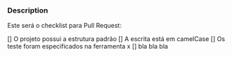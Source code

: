 ### Description

Este será o checklist para Pull Request:

[] O projeto possui a estrutura padrão
[] A escrita está em camelCase
[] Os teste foram especificados na ferramenta x
[] bla bla bla 